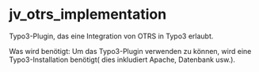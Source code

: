 jv_otrs_implementation
======================

Typo3-Plugin, das eine Integration von OTRS in Typo3 erlaubt.



Was wird benötigt:
Um das Typo3-Plugin verwenden zu können, wird eine Typo3-Installation benötigt( dies inkludiert Apache, Datenbank usw.).
